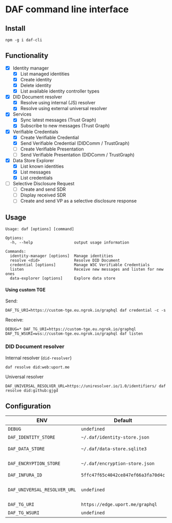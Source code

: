 # DAF command line interface

## Install

```
npm -g i daf-cli
```

## Functionality

- [x] Identity manager
  - [x] List managed identities
  - [x] Create identity
  - [x] Delete identity
  - [x] List available identity controller types
- [x] DID Document resolver
  - [x] Resolve using internal (JS) resolver
  - [x] Resolve using external universal resolver
- [x] Services
  - [x] Sync latest messages (Trust Graph)
  - [x] Subscribe to new messages (Trust Graph)
- [x] Verifiable Credentials
  - [x] Create Verifiable Credential
  - [x] Send Verifiable Credential (DIDComm / TrustGraph)
  - [ ] Create Verifiable Presentation
  - [ ] Send Verifiable Presentation (DIDComm / TrustGraph)
- [x] Data Store Explorer
  - [x] List known identities
  - [x] List messages
  - [x] List credentials
- [ ] Selective Disclosure Request
  - [ ] Create and send SDR
  - [ ] Display received SDR
  - [ ] Create and send VP as a selective disclosure response

## Usage

```
Usage: daf [options] [command]

Options:
  -h, --help                  output usage information

Commands:
  identity-manager [options]  Manage identities
  resolve <did>               Resolve DID Document
  credential [options]        Manage W3C Verifiable Credentials
  listen                      Receive new messages and listen for new ones
  data-explorer [options]     Explore data store
```

#### Using custom TGE

Send:

```
DAF_TG_URI=https://custom-tge.eu.ngrok.io/graphql daf credential -c -s
```

Receive:

```
DEBUG=* DAF_TG_URI=https://custom-tge.eu.ngrok.io/graphql DAF_TG_WSURI=wss://custom-tge.eu.ngrok.io/graphql daf listen
```

### DID Document resolver

Internal resolver (`did-resolver`)

```
daf resolve did:web:uport.me
```

Universal resolver

```
DAF_UNIVERSAL_RESOLVER_URL=https://uniresolver.io/1.0/identifiers/ daf resolve did:github:gjgd
```

## Configuration

| ENV                          | Default                            | Description                                                                                               |
| ---------------------------- | ---------------------------------- | --------------------------------------------------------------------------------------------------------- |
| `DEBUG`                      | `undefined`                        | Use `*` to see all debug info. [More options](https://github.com/visionmedia/debug#environment-variables) |
| `DAF_IDENTITY_STORE`         | `~/.daf/identity-store.json`       | Identity keyPair storage                                                                                  |
| `DAF_DATA_STORE`             | `~/.daf/data-store.sqlite3`        | Sqlite3 database containing messages, credentials, presentations, etc.                                    |
| `DAF_ENCRYPTION_STORE`       | `~/.daf/encryption-store.json`     | Encryption keyPair storage. Used for DIDComm                                                              |
| `DAF_INFURA_ID`              | `5ffc47f65c4042ce847ef66a3fa70d4c` | Used for calls to the Ethereum blockchain                                                                 |
| `DAF_UNIVERSAL_RESOLVER_URL` | `undefined`                        | Example `https://uniresolver.io/1.0/identifiers/`. If not provided - will use internal resolver           |
| `DAF_TG_URI`                 | `https://edge.uport.me/graphql`    | Trust Graph Endpoint URL                                                                                  |
| `DAF_TG_WSURI`               | `undefined`                        | Trust Graph Endpoint WebSocket URL                                                                        |
